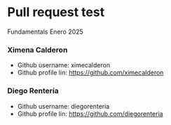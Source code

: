 # Pull request test

Fundamentals Enero 2025

### Ximena Calderon
- Github username: ximecalderon
- Github profile lin: https://github.com/ximecalderon

### Diego Rentería
- Github username: diegorenteria
- Github profile lin: https://github.com/diegorenteria
